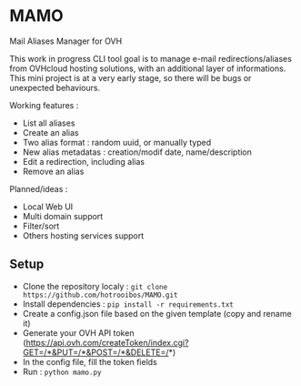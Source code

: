 # MAMO
Mail Aliases Manager for OVH

This work in progress CLI tool goal is to manage e-mail redirections/aliases from OVHcloud hosting solutions, with an additional layer of informations.
This mini project is at a very early stage, so there will be bugs or unexpected behaviours.

Working features :
- List all aliases
- Create an alias
- Two alias format : random uuid, or manually typed
- New alias metadatas : creation/modif date, name/description
- Edit a redirection, including alias
- Remove an alias

Planned/ideas :
- Local Web UI
- Multi domain support
- Filter/sort
- Others hosting services support

## Setup
- Clone the repository localy : `git clone https://github.com/hotrooibos/MAMO.git`
- Install dependencies : `pip install -r requirements.txt`
- Create a config.json file based on the given template (copy and rename it)
- Generate your OVH API token (https://api.ovh.com/createToken/index.cgi?GET=/*&PUT=/*&POST=/*&DELETE=/*)
- In the config file, fill the token fields
- Run : `python mamo.py`